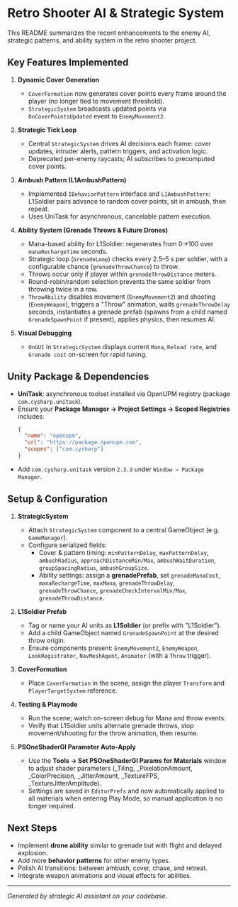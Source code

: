 # Retro Shooter AI & Strategic System

This README summarizes the recent enhancements to the enemy AI, strategic patterns, and ability system in the retro shooter project.

## Key Features Implemented

1. **Dynamic Cover Generation**
   - `CoverFormation` now generates cover points every frame around the player (no longer tied to movement threshold).
   - `StrategicSystem` broadcasts updated points via `OnCoverPointsUpdated` event to `EnemyMovement2`.

2. **Strategic Tick Loop**
   - Central `StrategicSystem` drives AI decisions each frame: cover updates, intruder alerts, pattern triggers, and activation logic.
   - Deprecated per-enemy raycasts; AI subscribes to precomputed cover points.

3. **Ambush Pattern (L1AmbushPattern)**
   - Implemented `IBehaviorPattern` interface and `L1AmbushPattern`: L1Soldier pairs advance to random cover points, sit in ambush, then repeat.
   - Uses UniTask for asynchronous, cancelable pattern execution.

4. **Ability System (Grenade Throws & Future Drones)**
   - Mana-based ability for L1Soldier: regenerates from 0→100 over `manaRechargeTime` seconds.
   - Strategic loop (`GrenadeLoop`) checks every 2.5–5 s per soldier, with a configurable chance (`grenadeThrowChance`) to throw.
   - Throws occur only if player within `grenadeThrowDistance` meters.
   - Round-robin/random selection prevents the same soldier from throwing twice in a row.
   - `ThrowAbility` disables movement (`EnemyMovement2`) and shooting (`EnemyWeapon`), triggers a "Throw" animation, waits `grenadeThrowDelay` seconds, instantiates a grenade prefab (spawns from a child named `GrenadeSpawnPoint` if present), applies physics, then resumes AI.

5. **Visual Debugging**
   - `OnGUI` in `StrategicSystem` displays current `Mana`, `Reload rate`, and `Grenade cost` on-screen for rapid tuning.

## Unity Package & Dependencies

- **UniTask**: asynchronous toolset installed via OpenUPM registry (package `com.cysharp.unitask`).
- Ensure your **Package Manager → Project Settings → Scoped Registries** includes:
  ```json
  {
    "name": "openupm",
    "url": "https://package.openupm.com",
    "scopes": ["com.cysharp"]
  }
  ```
- Add `com.cysharp.unitask` version `2.3.3` under `Window → Package Manager`.

## Setup & Configuration

1. **StrategicSystem**
   - Attach `StrategicSystem` component to a central GameObject (e.g. `GameManager`).
   - Configure serialized fields:
     - Cover & pattern timing: `minPatternDelay`, `maxPatternDelay`, `ambushRadius`, `approachDistanceMin/Max`, `ambushWaitDuration`, `groupSpacingRadius`, `ambushGroupSize`.
     - Ability settings: assign a **grenadePrefab**, set `grenadeManaCost`, `manaRechargeTime`, `maxMana`, `grenadeThrowDelay`, `grenadeThrowChance`, `grenadeCheckIntervalMin/Max`, `grenadeThrowDistance`.

2. **L1Soldier Prefab**
   - Tag or name your AI units as **L1Soldier** (or prefix with "L1Soldier").
   - Add a child GameObject named `GrenadeSpawnPoint` at the desired throw origin.
   - Ensure components present: `EnemyMovement2`, `EnemyWeapon`, `LookRegistrator`, `NavMeshAgent`, `Animator` (with a `Throw` trigger).

3. **CoverFormation**
   - Place `CoverFormation` in the scene, assign the player `Transform` and `PlayerTargetSystem` reference.

4. **Testing & Playmode**
   - Run the scene; watch on-screen debug for Mana and throw events.
   - Verify that L1Soldier units alternate grenade throws, stop movement/shooting for the throw animation, then resume.

5. **PSOneShaderGI Parameter Auto-Apply**
   - Use the **Tools → Set PSOneShaderGI Params for Materials** window to adjust shader parameters (_Tiling, _PixelationAmount, _ColorPrecision, _JitterAmount, _TextureFPS, _TextureJitterAmplitude).
   - Settings are saved in `EditorPrefs` and now automatically applied to all materials when entering Play Mode, so manual application is no longer required.

## Next Steps

- Implement **drone ability** similar to grenade but with flight and delayed explosion.
- Add more **behavior patterns** for other enemy types.
- Polish AI transitions: between ambush, cover, chase, and retreat.
- Integrate weapon animations and visual effects for abilities.

---
*Generated by strategic AI assistant on your codebase.*